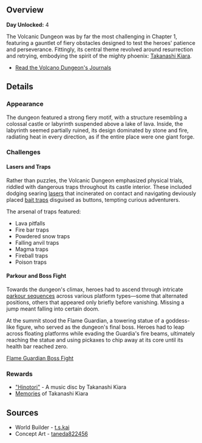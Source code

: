 <!-- title: Volcano Dungeon -->
<!-- quote: It seems that I've been reduced to a fast-food chain owner. -->
<!-- chapters: 0 -->
<!-- images: (Volcano Dungeon's Entrance Overview #1), (Volcano Dungeon's Entrance Overview #2), (Volcano Dungeon Overview #1), (Volcano Dungeon Overview #2), (Volcano Dungeon Overview #3), (Volcano Dungeon Overview #4), (Volcano Dungeon Concept Art), (They all tried to swim in lava), (Heroes Exploring The Dungeon), (Boss Fight Statue) -->
<!-- model: false -->

## Overview

**Day Unlocked:** 4

The Volcanic Dungeon was by far the most challenging in Chapter 1, featuring a gauntlet of fiery obstacles designed to test the heroes' patience and perseverance. Fittingly, its central theme revolved around resurrection and retrying, embodying the spirit of the mighty phoenix: [Takanashi Kiara](#entry:kiara-entry).

- [Read the Volcano Dungeon's Journals](#text:volcano-dungeon-lore)

## Details

### Appearance

The dungeon featured a strong fiery motif, with a structure resembling a colossal castle or labyrinth suspended above a lake of lava. Inside, the labyrinth seemed partially ruined, its design dominated by stone and fire, radiating heat in every direction, as if the entire place were one giant forge.

### Challenges

#### Lasers and Traps

Rather than puzzles, the Volcanic Dungeon emphasized physical trials, riddled with dangerous traps throughout its castle interior. These included dodging searing [lasers](https://www.youtube.com/live/N3v-MJXHQ0w?si=rFVQeKPLGv5Zumnz&t=6526) that incinerated on contact and navigating deviously placed [bait traps](https://www.youtube.com/live/N3v-MJXHQ0w?si=8JvYnazYsw-n5I-I&t=7215) disguised as buttons, tempting curious adventurers.

The arsenal of traps featured:

- Lava pitfalls
- Fire bar traps
- Powdered snow traps
- Falling anvil traps
- Magma traps
- Fireball traps
- Poison traps

#### Parkour and Boss Fight

Towards the dungeon's climax, heroes had to ascend through intricate [parkour sequences](https://www.youtube.com/live/72SJQRQ7qi0?si=34q6OX2oqyM_n2rX&t=15634) across various platform types—some that alternated positions, others that appeared only briefly before vanishing. Missing a jump meant falling into certain doom.

At the summit stood the Flame Guardian, a towering statue of a goddess-like figure, who served as the dungeon's final boss. Heroes had to leap across floating platforms while evading the Guardia's fire beams, ultimately reaching the statue and using pickaxes to chip away at its core until its health bar reached zero.

[Flame Guardian Boss Fight](#embed:https://www.youtube.com/live/72SJQRQ7qi0?si=UymqRZv4YuWyiCbi&t=15823)

### Rewards

- ["Hinotori"](https://youtu.be/eDfMDkgheQY?si=LrNua8X-nFdM770M) - A music disc by Takanashi Kiara
- [Memories](https://youtu.be/A3bQdV_sl08?si=-NxdiYuhunxDUoa1) of Takanashi Kiara

## Sources

- World Builder - [t.s.kai](https://x.com/tskai_xx)
- Concept Art - [taneda822456](https://x.com/taneda822456/status/1831263434736013607/photo/1)
